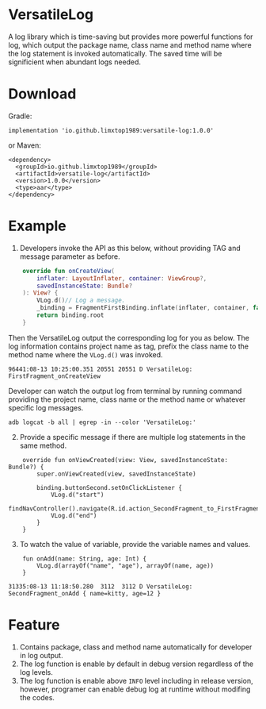 # VersatileLog
A log library which is time-saving but provides more powerful functions for log, which output the package name, class name and method name where the log statement is invoked automatically. The saved time will be significient when abundant logs needed.

# Download
Gradle:
```
implementation 'io.github.limxtop1989:versatile-log:1.0.0'
```

or Maven:
```
<dependency>
  <groupId>io.github.limxtop1989</groupId>
  <artifactId>versatile-log</artifactId>
  <version>1.0.0</version>
  <type>aar</type>
</dependency>
```
# Example
1. Developers invoke the API as this below, without providing TAG and message parameter as before.
```kotlin
    override fun onCreateView(
        inflater: LayoutInflater, container: ViewGroup?,
        savedInstanceState: Bundle?
    ): View? {
        VLog.d()// Log a message.
        _binding = FragmentFirstBinding.inflate(inflater, container, false)
        return binding.root
    }
```
Then the VersatileLog output the corresponding log for you as below. The log information contains project name as tag, prefix the class name to the method name where the `VLog.d()` was invoked.
```
96441:08-13 10:25:00.351 20551 20551 D VersatileLog: FirstFragment_onCreateView
```
Developer can watch the output log from terminal by running command providing the project name, class name or the method name or whatever specific log messages.
```
adb logcat -b all | egrep -in --color 'VersatileLog:'
```
2. Provide a specific message if there are multiple log statements in the same method.
```
    override fun onViewCreated(view: View, savedInstanceState: Bundle?) {
        super.onViewCreated(view, savedInstanceState)

        binding.buttonSecond.setOnClickListener {
            VLog.d("start")
            findNavController().navigate(R.id.action_SecondFragment_to_FirstFragment)
            VLog.d("end")
        }
    }
```
3. To watch the value of variable, provide the variable names and values.
```
    fun onAdd(name: String, age: Int) {
        VLog.d(arrayOf("name", "age"), arrayOf(name, age))
    }
```
```
31335:08-13 11:18:50.280  3112  3112 D VersatileLog: SecondFragment_onAdd { name=kitty, age=12 }
```
# Feature
1. Contains package, class and method name automatically for developer in log output.
2. The log function is enable by default in debug version regardless of the log levels.
3. The log function is enable above `INFO` level including in release version, however, programer can enable debug log at runtime without modifing the codes. 


